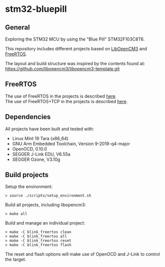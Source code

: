 # stm32-bluepill


## General
Exploring the STM32 MCU by using the "Blue Pill" STM32F103C8T6.

This repository includes different projects based on [LibOpenCM3](https://libopencm3.org/) and [FreeRTOS](https://www.freertos.org/).<br/>

The layout and build structure was inspired by the contents found at:<br/>
https://github.com/libopencm3/libopencm3-template.git

## FreeRTOS
The use of FreeRTOS in the projects is described [here](FreeRTOS/README.md).<br/>
The use of FreeRTOS+TCP in the projects is described [here](FreeRTOS-Plus-TCP/README.md).<br/>

## Dependencies
All projects have been built and tested with:

* Linux Mint 19 Tara (x86_64)
* GNU Arm Embedded Toolchain, Version 9-2019-q4-major
* OpenOCD, 0.10.0
* SEGGER J-Link EDU, V6.55a
* SEGGER Ozone, V3.10g

## Build projects
Setup the environment:
```
> source ./scripts/setup_environment.sh
```
Build all projects, including libopencm3:
```
> make all
```
Build and manage an individual project:
```
> make -C blink_freertos clean
> make -C blink_freertos all
> make -C blink_freertos reset
> make -C blink_freertos flash
```
The reset and flash options will make use of OpenOCD and J-Link to control the target.
